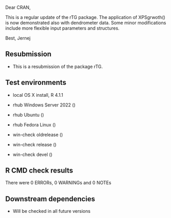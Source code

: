 Dear CRAN, 

This is a regular update of the rTG package. The application of XPSgrwoth() is now demonstrated also with dendrometer data.
Some minor modifications include more flexible input parameters and structures.

Best,
Jernej 

##  Resubmission
* This is a resubmission of the package rTG.

## Test environments
* local OS X install, R 4.1.1

* rhub Windows Server 2022 ()
* rhub Ubuntu ()
* rhub Fedora Linux ()

* win-check oldrelease ()
* win-check release ()
* win-check devel ()

## R CMD check results
There were 0 ERRORs, 0 WARNINGs and 0 NOTEs

## Downstream dependencies
* Will be checked in all future versions
